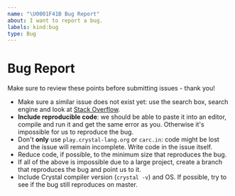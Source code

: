 ```yaml
---
name: "\U0001F41B Bug Report"
about: I want to report a bug.
labels: kind:bug
type: Bug
---
```


# Bug Report

Make sure to review these points before submitting issues - thank you!

- Make sure a similar issue does not exist yet: use the search box, search engine and look at [Stack Overflow](https://stackoverflow.com/questions/tagged/crystal-lang).
- **Include reproducible code**: we should be able to paste it into an editor, compile and run it and get the same error as you. Otherwise it's impossible for us to reproduce the bug.
- Don't **only** use `play.crystal-lang.org` or `carc.in`: code might be lost and the issue will remain incomplete. Write code in the issue itself.
- Reduce code, if possible, to the minimum size that reproduces the bug.
- If all of the above is impossible due to a large project, create a branch that reproduces the bug and point us to it.
- Include Crystal compiler version (`crystal -v`) and OS. If possible, try to see if the bug still reproduces on master.
